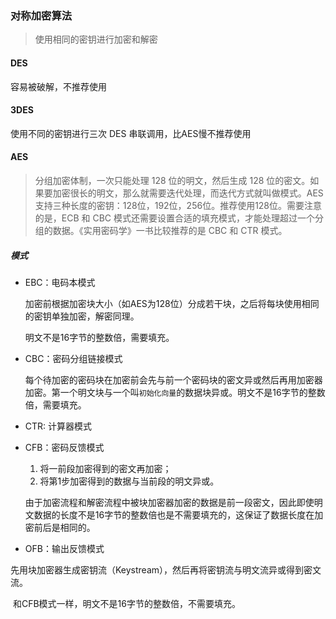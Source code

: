 ### 对称加密算法

> 使用相同的密钥进行加密和解密

#### DES

容易被破解，不推荐使用

#### 3DES

使用不同的密钥进行三次 DES 串联调用，比AES慢不推荐使用

#### AES

>分组加密体制，一次只能处理 128 位的明文，然后生成 128 位的密文。如果要加密很长的明文，那么就需要迭代处理，而迭代方式就叫做模式。AES支持三种长度的密钥：128位，192位，256位。推荐使用128位。需要注意的是，ECB 和 CBC 模式还需要设置合适的填充模式，才能处理超过一个分组的数据。《实用密码学》一书比较推荐的是 CBC 和 CTR 模式。

##### 模式

- EBC：电码本模式

  加密前根据加密块大小（如AES为128位）分成若干块，之后将每块使用相同的密钥单独加密，解密同理。

  明文不是16字节的整数倍，需要填充。

- CBC：密码分组链接模式

  每个待加密的密码块在加密前会先与前一个密码块的密文异或然后再用加密器加密。第一个明文块与一个叫`初始化向量`的数据块异或。明文不是16字节的整数倍，需要填充。

- CTR:  计算器模式 

- CFB：密码反馈模式

  1. 将一前段加密得到的密文再加密；
  2. 将第1步加密得到的数据与当前段的明文异或。

    由于加密流程和解密流程中被块加密器加密的数据是前一段密文，因此即使明文数据的长度不是16字节的整数倍也是不需要填充的，这保证了数据长度在加密前后是相同的。

- OFB：输出反馈模式

​       先用块加密器生成密钥流（Keystream），然后再将密钥流与明文流异或得到密文流。

​      和CFB模式一样，明文不是16字节的整数倍，不需要填充。